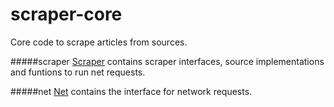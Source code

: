 # scraper-core
Core code to scrape articles from sources. 

#####scraper 
[Scraper](scraper/) contains scraper interfaces, source implementations and funtions to run net requests.

#####net
[Net](net/) contains the interface for network requests. 
